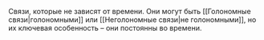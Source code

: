 Связи, которые не зависят от времени. Они могут быть [[Голономные связи|голономными]] или [[Неголономные связи|не голономными]], но их ключевая особенность – они постоянны во времени.